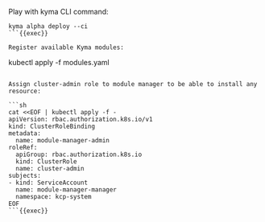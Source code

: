 Play with kyma CLI command:

```
kyma alpha deploy --ci
```{{exec}}

Register available Kyma modules:

```
kubectl apply -f modules.yaml
```{{exec}}

Assign cluster-admin role to module manager to be able to install any resource:

```sh
cat <<EOF | kubectl apply -f - 
apiVersion: rbac.authorization.k8s.io/v1
kind: ClusterRoleBinding
metadata:
  name: module-manager-admin
roleRef:
  apiGroup: rbac.authorization.k8s.io
  kind: ClusterRole
  name: cluster-admin
subjects:
- kind: ServiceAccount
  name: module-manager-manager
  namespace: kcp-system
EOF
```{{exec}}
